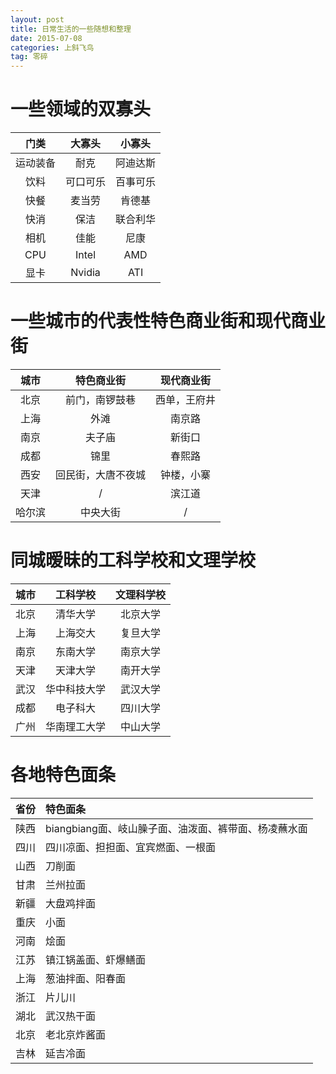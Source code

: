 ```yaml
---
layout: post
title: 日常生活的一些随想和整理
date: 2015-07-08
categories: 上斜飞鸟
tag: 零碎
---
```


# 一些领域的双寡头

| 门类 | 大寡头 | 小寡头 |
|:---:|:---:|:---:|
| 运动装备 | 耐克 | 阿迪达斯 |
| 饮料 | 可口可乐 | 百事可乐 |
| 快餐 | 麦当劳 | 肯德基 |
| 快消 | 保洁 | 联合利华 |
| 相机 | 佳能 | 尼康 |
| CPU | Intel | AMD |
| 显卡 | Nvidia | ATI |

# 一些城市的代表性特色商业街和现代商业街

| 城市 | 特色商业街 | 现代商业街 |
|:---:|:---:|:---:|
| 北京 | 前门，南锣鼓巷 | 西单，王府井 |
| 上海 | 外滩 | 南京路 |
| 南京 | 夫子庙 | 新街口 |
| 成都 | 锦里 | 春熙路 |
| 西安 | 回民街，大唐不夜城 | 钟楼，小寨 |
| 天津 | / | 滨江道 |
| 哈尔滨 | 中央大街 | / |

# 同城暧昧的工科学校和文理学校

| 城市 | 工科学校 | 文理科学校 |
|:---:|:---:|:---:|
| 北京 | 清华大学 | 北京大学 |
| 上海 | 上海交大 | 复旦大学 |
| 南京 | 东南大学 | 南京大学 |
| 天津 | 天津大学 | 南开大学 |
| 武汉 | 华中科技大学 | 武汉大学 |
| 成都 | 电子科大 | 四川大学 |
| 广州 | 华南理工大学 | 中山大学 |

# 各地特色面条

| 省份 | 特色面条 |
|:---|:---|
|陕西|biangbiang面、岐山臊子面、油泼面、裤带面、杨凌蘸水面|
|四川|四川凉面、担担面、宜宾燃面、一根面|
|山西|刀削面|
|甘肃|兰州拉面|
|新疆|大盘鸡拌面|
|重庆|小面|
|河南|烩面|
|江苏|镇江锅盖面、虾爆鳝面|
|上海|葱油拌面、阳春面|
|浙江|片儿川|
|湖北|武汉热干面|
|北京|老北京炸酱面|
|吉林|延吉冷面|

